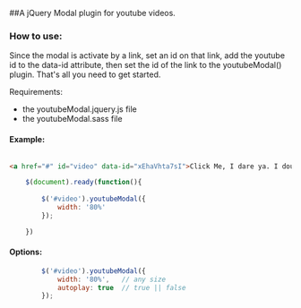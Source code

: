 ##A jQuery Modal plugin for youtube videos.


### How to use: 


Since the modal is activate by a link, set an id on that link, add the youtube id to the data-id attribute, then set the id of the link to the youtubeModal() plugin. That's all you need to get started.

Requirements:
- the youtubeModal.jquery.js file
- the youtubeModal.sass file


#### Example: 

```html

<a href="#" id="video" data-id="xEhaVhta7sI">Click Me, I dare ya. I double dog dare ya.</a>

```

```javascript
	$(document).ready(function(){
		
		$('#video').youtubeModal({
			width: '80%'
		});

	})
```

#### Options:

```javascript	
		$('#video').youtubeModal({
			width: '80%',	// any size
			autoplay: true	// true || false
		});
```